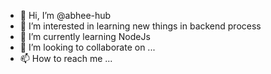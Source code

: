 - 👋 Hi, I’m @abhee-hub
- 👀 I’m interested in learning new things in backend process
- 🌱 I’m currently learning NodeJs
- 💞️ I’m looking to collaborate on ...
- 📫 How to reach me ...

<!---
abhee-hub/abhee-hub is a ✨ special ✨ repository because its `README.md` (this file) appears on your GitHub profile.
You can click the Preview link to take a look at your changes.
--->
